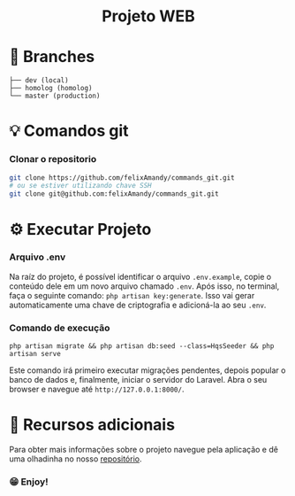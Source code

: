 <!-- <p align="center">
<img src="/assets/images/logo.png" alt="Logo do projeto" title="Promoção CIMED" width="182" style="margin: 30px auto; display: block;">
</p> -->
<h1 align="center">Projeto WEB</h1>

# 📑 Branches

```
├── dev (local)
├── homolog (homolog)
└── master (production)
```

# 💡 Comandos git

### Clonar o repositorio
```bash
git clone https://github.com/felixAmandy/commands_git.git
# ou se estiver utilizando chave SSH
git clone git@github.com:felixAmandy/commands_git.git
```

# ⚙️ Executar Projeto

### Arquivo .env
Na raíz do projeto, é possível identificar o arquivo ```.env.example```, copie o conteúdo dele em um novo arquivo chamado ```.env```. 
Após isso, no terminal, faça o seguinte comando: ```php artisan key:generate```. Isso vai gerar automaticamente uma chave de criptografia e adicioná-la ao seu ```.env```.
### Comando de execução
```
php artisan migrate && php artisan db:seed --class=HqsSeeder && php artisan serve
```
Este comando irá primeiro executar migrações pendentes, depois popular o banco de dados e, finalmente, iniciar o servidor do Laravel.
Abra o seu browser e navegue até `http://127.0.0.1:8000/`. 

# 📑 Recursos adicionais

Para obter mais informações sobre o projeto navegue pela aplicação e dê uma olhadinha no nosso [repositório](https://github.com/AmandaFelix-dev/ComicsGhost).


### 😁 Enjoy!
